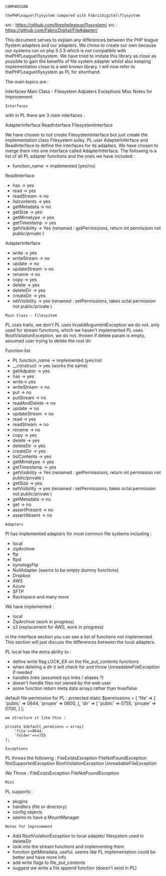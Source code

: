 ~~~~~~~~~~~~~~~~~~~~~~~~~~~~~~~~~~~~~~~~~~~
COMPARISON

thePHPLeague\flysystem compared with FabricDigital\flysystem
~~~~~~~~~~~~~~~~~~~~~~~~~~~~~~~~~~~~~~~~~~~
src : https://github.com/thephpleague/flysystem/
src : https://github.com/FabricDigital/FileAdapter/

This document serves to explain any differences between the PHP league flystem adapters
and our adapters. We chose to create our own because our systems run on php 5.3.3 which is not
compatible with thePHPLeague\flysystem. We have tried to imitate this library as close as possible
to gain the benefits of file system adapter whilst also keeping implementation close to a well known
library. I will now refer to thePHPLeague\flysystem as PL for shorthand.

The main topics are :

Interfaces
Main Class - Filesystem
Adpaters
Exceptions
Misc
Notes for Improvement

~~~~~~~~~~~~~~~~~~~~~~~~~~~~~~~~~~~~~~~~~
Interfaces
~~~~~~~~~~~~~~~~~~~~~~~~~~~~~~~~~~~~~~~~~
with in PL there are 3 main interfaces :

AdapterInferface
ReadInterface
FilesystemInterface

We have chosen to not create FilesystemInterface but just create the implementation class Filesystem 
soley. PL user AdapterInferface and ReadInterface to define the interfaces for its adapters. We have chosen
to merge them into one interface called AdapterInferface. The following is a list of all PL adapter functions and
the ones we have included :

- function_name -> implemented (yes/no)

ReadInterface
- has -> yes
- read -> yes
- readStream -> no
- listcontents -> yes
- getMetadata -> no
- getSize -> yes
- getMimetype -> yes
- getTimestamp -> yes
- getVisibility -> Yes (renamed : getPermissions, return int permission not public/private )

AdapterInferface
- write -> yes
- writeStream -> no
- update -> no
- updateStream -> no
- rename -> no
- copy -> yes
- delete -> yes
- deleteDir -> yes
- createDir -> yes
- setVisibility -> yes (renamed : setPermissions, takes octal permission not public/private )


~~~~~~~~~~~~~~~~~~~~~~~~~~~~~~~~~~~~~~~~~~~~
Main Class - filesystem
~~~~~~~~~~~~~~~~~~~~~~~~~~~~~~~~~~~~~~~~~~~~
PL uses traits, we don't
PL uses InvalidArgumentException we do not. only used for stream functions, which we haven't implemented
PL uses RootViolationException, we do not. thrown if delete param is empty, assumed user trying to delete the root dir

Function list 
- PL function_name -> implemented (yes/no)
- __construct -> yes (works the same)
- getAdpater -> yes
- has -> yes
- write-> yes
- writeStream -> no
- put -> no
- putStream -> no
- readAndDelete -> no
- update -> no
- updateStream -> no
- read -> yes
- readStream -> no
- rename -> no
- copy -> yes
- delete -> yes
- deleteDir -> yes
- createDir -> yes
- listContents -> yes
- getMimetype -> yes
- getTimestamp -> yes
- getVisibility -> Yes (renamed : getPermissions, return int permission not public/private )
- getSize -> yes
- setVisibility -> yes (renamed : setPermissions, takes octal permission not public/private )
- getMetadata -> no
- get -> no
- assertPresent -> no
- assertAbsent -> no


~~~~~~~~~~~~~~~~~~~~~~~~~~~~~~~~~~~~~~~~~~~~
Adapters
~~~~~~~~~~~~~~~~~~~~~~~~~~~~~~~~~~~~~~~~~~~~
Pl has implemented adapters for most common file systems including :
- local
- zipArchive
- ftp
- ftpd
- synologyFtp
- NullAdapter (seems to be empty dummy functions)
- Dropbox
- AWS
- Azure
- SFTP
- Rackspace
and many more

We have implemented :
- local 
- ZipArchive (work in progress)
- s3 (replacement for AWS, work in progress)

in the interface section you can see a list of functions not implemented. This section will just discuss the differences
between the local adapters.

PL local has the extra ability to :
-  define write flag LOCK_EX on the file_put_contents functions
- when deleting a dir it will check for and throw UnreadableFileException if needed
- handles links (assumed sys links  / aliases ?)
- doesn't handle files not owned by the web user
- some function return meta data arrays rather than true/false

default file permission for PL :
    protected static $permissions = [
        'file' => [
            'public' => 0644,
            'private' => 0600,
        ],
        'dir' => [
            'public' => 0755,
            'private' => 0700,
        ]
    ];

    we structure it like this :

    private $default_permisons = array(
        'file'=>0644,
        'folder'=>=755
    );


~~~~~~~~~~~~~~~~~~~~~~~~~~~~~~~~~~~~~~~~~~~~
Exceptions
~~~~~~~~~~~~~~~~~~~~~~~~~~~~~~~~~~~~~~~~~~~~
PL throws the following :
FileExistsException
FileNotFoundException
NotSupportedException
RootViolationException
UnreadableFileException

We Throw :
FileExistsException
FileNotFoundException


~~~~~~~~~~~~~~~~~~~~~~~~~~~~~~~~~~~~~~~~~~~~
Misc
~~~~~~~~~~~~~~~~~~~~~~~~~~~~~~~~~~~~~~~~~~~~
PL supports :
- plugins
- handlers (file or directory)
- config objects
- seems to have a MountManager


~~~~~~~~~~~~~~~~~~~~~~~~~~~~~~~~~~~~~~~~~~~~
Notes for Improvement
~~~~~~~~~~~~~~~~~~~~~~~~~~~~~~~~~~~~~~~~~~~~
- Add RootViolationException to local adapter/ filesystem used in deleteDir
- look into the stream functions and implementing them
- function getMetadata, useful. seems like PL implementation could be better and have more info
- add write flags to file_put_contents
- suggest we write a file append function (doesn't exist in PL)